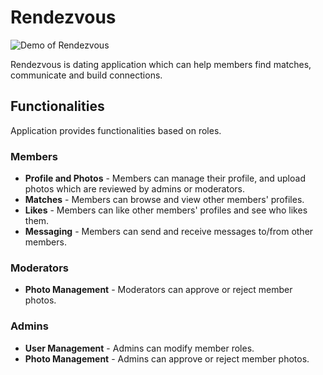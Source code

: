 # Rendezvous

![Demo of Rendezvous](demo.gif)

Rendezvous is dating application which can help members find matches, communicate and build connections.

## Functionalities

Application provides functionalities based on roles.

### Members

- **Profile and Photos** - Members can manage their profile, and upload photos which are reviewed by admins or moderators.
- **Matches** - Members can browse and view other members' profiles.
- **Likes** - Members can like other members' profiles and see who likes them.
- **Messaging** - Members can send and receive messages to/from other members.

### Moderators

- **Photo Management** - Moderators can approve or reject member photos.

### Admins

- **User Management** - Admins can modify member roles.
- **Photo Management** - Admins can approve or reject member photos.
